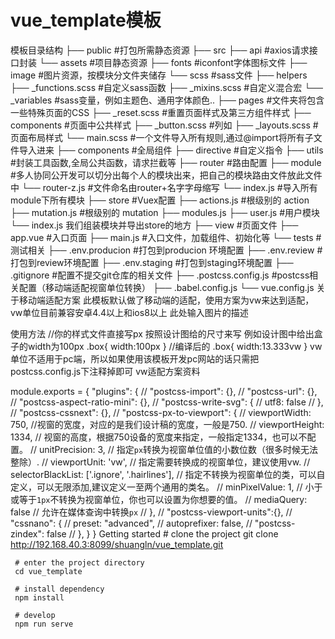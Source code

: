 # vue_template模板
模板目录结构
├── public  #打包所需静态资源
├── src
    ├── api  #axios请求接口封装
    └── assets  #项目静态资源
        ├── fonts  #iconfont字体图标文件
        ├── image  #图片资源，按模块分文件夹储存
        └── scss #sass文件
           ├── helpers 
           ├── _functions.scss #自定义sass函数
           ├── _mixins.scss #自定义混合宏
           └── _variables #sass变量，例如主题色、通用字体颜色..
           ├── pages #文件夹将包含一些特殊页面的CSS
           ├── _reset.scss #重置页面样式及第三方组件样式
           ├── components #页面中公共样式
               ├── _button.scss #列如
           ├── _layouts.scss #页面布局样式
           └── main.scss #一个文件导入所有规则,通过@import将所有子文件导入进来
    ├── components  #全局组件
    ├── directive  #自定义指令
    ├── utils  #封装工具函数,全局公共函数，请求拦截等
    ├── router  #路由配置
          ├── module #多人协同公开发可以切分出每个人的模块出来，把自己的模块路由文件放此文件中
    	   └── router-z.js #文件命名由router+名字字母缩写
          └── index.js  #导入所有module下所有模块
    ├── store  #Vuex配置
       ├── actions.js #根级别的 action
       ├── mutation.js #根级别的 mutation
       ├── modules.js 
           ├── user.js #用户模块
       └── index.js 我们组装模块并导出store的地方
    ├── view  #页面文件
    ├── app.vue  #入口页面
    ├── main.js  #入口文件，加载组件、初始化等
    └── tests  #测试相关
 ├── .env.producion #打包到producion 环境配置
 ├── .env.review #打包到review环境配置
 ├── .env.staging #打包到staging环境配置
 ├── .gitignore #配置不提交git仓库的相关文件
 ├── .postcss.config.js #postcss相关配置（移动端适配视窗单位转换）
 ├── .babel.config.js 
 └── vue.config.js 
关于移动端适配方案
此模板默认做了移动端的适配，使用方案为vw来达到适配，vw单位目前兼容安卓4.4以上和ios8以上 此处输入图片的描述

使用方法
//你的样式文件直接写px 按照设计图给的尺寸来写 例如设计图中给出盒子的width为100px
.box{
  width:100px
}
//编译后的
.box{
  width:13.333vw
}
vw单位不适用于pc端，所以如果使用该模板开发pc网站的话只需把postcss.config.js下注释掉即可 vw适配方案资料

 module.exports = {
   "plugins": {
     // "postcss-import": {},
     // "postcss-url": {},
     // "postcss-aspect-ratio-mini": {},
     // "postcss-write-svg": {
     //   utf8: false
     // },
     // "postcss-cssnext": {},
     // "postcss-px-to-viewport": {
     //   viewportWidth: 750,     //视窗的宽度，对应的是我们设计稿的宽度，一般是750.
     //   viewportHeight: 1334,    // 视窗的高度，根据750设备的宽度来指定，一般指定1334，也可以不配置。
     //   unitPrecision: 3,       // 指定`px`转换为视窗单位值的小数位数（很多时候无法整除）.
     //   viewportUnit: 'vw',     // 指定需要转换成的视窗单位，建议使用vw.
     //   selectorBlackList: ['.ignore', '.hairlines'],  // 指定不转换为视窗单位的类，可以自定义，可以无限添加,建议定义一至两个通用的类名。
     //   minPixelValue: 1,       // 小于或等于`1px`不转换为视窗单位，你也可以设置为你想要的值。
     //   mediaQuery: false       // 允许在媒体查询中转换`px`
     // },
     // "postcss-viewport-units":{},
     // "cssnano": {
     //   preset: "advanced",
     //   autoprefixer: false,
     //   "postcss-zindex": false
     // },
   }
 }
Getting started
     # clone the project
     git clone http://192.168.40.3:8099/shuangln/vue_template.git
     
     # enter the project directory
     cd vue_template
     
     # install dependency
     npm install
     
     # develop
     npm run serve
